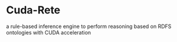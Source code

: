 Cuda-Rete
=========

a rule-based inference engine to perform reasoning based on RDFS ontologies with CUDA acceleration